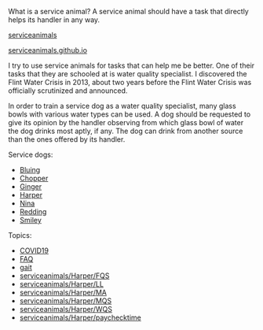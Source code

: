 <link rel="prerender" href="https://serviceanimals.github.io/">

What is a service animal? A service animal should have a task that directly helps its handler in any way.

[serviceanimals](https://github.com/serviceanimals/serviceanimals.github.io/)

[serviceanimals.github.io](https://serviceanimals.github.io/)

I try to use service animals for tasks that can help me be better.  One of their tasks that they are schooled at is water quality specialist.  I discovered the Flint Water Crisis in 2013, about two years before the Flint Water Crisis was officially scrutinized and announced.

In order to train a service dog as a water quality specialist, many glass bowls with various water types can be used.  A dog should be requested to give its opinion by the handler observing from which glass bowl of water the dog drinks most aptly, if any.  The dog can drink from another source than the ones offered by its handler.

Service dogs:
   * [Bluing](https://serviceanimals.github.io/Bluing/)
   * [Chopper](https://serviceanimals.github.io/Chopper/)
   * [Ginger](https://serviceanimals.github.io/Ginger/)
   * [Harper](https://serviceanimals.github.io/Harper/)
   * [Nina](https://serviceanimals.github.io/Nina/)
   * [Redding](https://serviceanimals.github.io/Redding/)
   * [Smiley](https://serviceanimals.github.io/Smiley/)

Topics:
   * [COVID19](https://serviceanimals.github.io/coronavirus/)
   * [FAQ](https://serviceanimals.github.io/FAQ/)
   * [gait](https://serviceanimals.github.io/gait/)
   * [serviceanimals/](https://serviceanimals.github.io/)[Harper/](https://serviceanimals.github.io/Harper)[FQS](https://serviceanimals.github.io/Harper/FQS.html)
   * [serviceanimals/](https://serviceanimals.github.io/)[Harper/](https://serviceanimals.github.io/Harper)[LL](https://serviceanimals.github.io/Harper/LL.html)
   * [serviceanimals/](https://serviceanimals.github.io/)[Harper/](https://serviceanimals.github.io/Harper)[MA](https://serviceanimals.github.io/Harper/MA.html)
   * [serviceanimals/](https://serviceanimals.github.io/)[Harper/](https://serviceanimals.github.io/Harper)[MQS](https://serviceanimals.github.io/Harper/MQS.html)
   * [serviceanimals/](https://serviceanimals.github.io/)[Harper/](https://serviceanimals.github.io/Harper)[WQS](https://serviceanimals.github.io/Harper/WQS.html)
   * [serviceanimals/](https://serviceanimals.github.io/)[Harper/](https://serviceanimals.github.io/Harper)[paychecktime](https://serviceanimals.github.io/Harper/paychecktime.html)

<!--
   * [Buster](https://serviceanimals.github.io/Buster/)
   * [Lady](https://serviceanimals.github.io/Lady/)
   * [Gaia](https://serviceanimals.github.io/Gaia/)
   * [Gustav los veinte quatro](https://serviceanimals.github.io/Gustavlosveintequatro/)
   * [Gustav los veinte cinqo](https://serviceanimals.github.io/Gustavlosveintecinqo/)
   * [Trinket](https://serviceanimals.github.io/Trinket/)
 README.md EF -->
